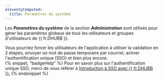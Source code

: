 ```yaml
---
eleventyComputed:
  title: Paramètres du système
---
```

Les ***Paramètres du système*** de la section ***Administration*** sont utilisés pour gérer les paramètres globaux de tous les utilisateurs et groupes d'utilisateurs de {{ fr.DHUBB }}.  

Vous pourriez forcer les utilisateurs de l'application à utiliser la validation en 2 étapes, envoyer un mot de passe temporaire par courriel, activer l'authentification unique (SSO) et bien plus encore.  
{% snippet, "badgeHelp" %} 
Pour en savoir plus sur l'authentification unique SSO, merci de vous référer à [Introduction à SSO avec {{ fr.DHUBB }}.](/fr/hub/getting-started/get-started-sso-hub-business/) 
{% endsnippet %}
